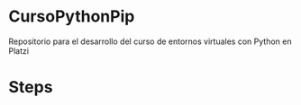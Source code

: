 # CursoPythonPip
Repositorio para el desarrollo del curso de entornos virtuales con Python en Platzi


# Steps
